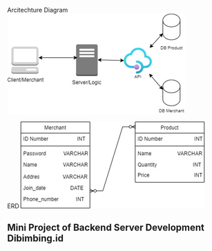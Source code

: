 Arcitechture Diagram
![title](Arc_Diagram.jpg)


ERD 
![title](ERD.jpg)


## Mini Project of Backend Server Development Dibimbing.id   
